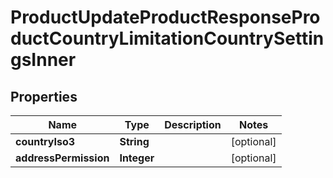 

# ProductUpdateProductResponseProductCountryLimitationCountrySettingsInner


## Properties

| Name | Type | Description | Notes |
|------------ | ------------- | ------------- | -------------|
|**countryIso3** | **String** |  |  [optional] |
|**addressPermission** | **Integer** |  |  [optional] |



